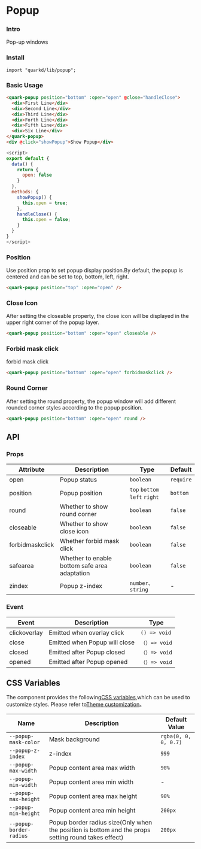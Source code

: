 # Popup

### Intro

Pop-up windows

### Install

```tsx
import "quarkd/lib/popup";
```

### Basic Usage

```html
<quark-popup position="bottom" :open="open" @close="handleClose">
  <div>First Line</div>
  <div>Second Line</div>
  <div>Third Line</div>
  <div>Forth Line</div>
  <div>Fifth Line</div>
  <div>Six Line</div>
</quark-popup>
<div @click="showPopup">Show Popup</div>
```

```js
<script>
export default {
  data() {
    return {
      open: false
    }
  },
  methods: {
    showPopup() {
      this.open = true;
    },
    handleClose() {
      this.open = false;
    }
  }
}
</script>
```

### Position

Use position prop to set popup display position.By default, the popup is centered and can be set to top, bottom, left, right.

```html
<quark-popup position="top" :open="open" />
```

### Close Icon

After setting the closeable property, the close icon will be displayed in the upper right corner of the popup layer.

```html
<quark-popup position="bottom" :open="open" closeable />
```

### Forbid mask click

forbid mask click

```html
<quark-popup position="bottom" :open="open" forbidmaskclick />
```

### Round Corner

After setting the round property, the popup window will add different rounded corner styles according to the popup position.

```html
<quark-popup position="bottom" :open="open" round />
```

## API

### Props

| Attribute       | Description                                   | Type                          | Default   |
| --------------- | --------------------------------------------- | ----------------------------- | --------- |
| open            | Popup status                                  | `boolean`                     | `require` |
| position        | Popup position                                | `top` `bottom` `left` `right` | `bottom`  |
| round           | Whether to show round corner                  | `boolean`                     | `false`   |
| closeable       | Whether to show close icon                    | `boolean `                    | `false`   |
| forbidmaskclick | Whether forbid mask click                     | `boolean`                     | `false`   |
| safearea        | Whether to enable bottom safe area adaptation | `boolean`                     | `false`   |
| zindex          | Popup z-index                                 | `number、string `             | -         |

### Event

| Event  | Description                  | Type          |
| ------ | ---------------------------- | ------------- |
| clickoverlay |Emitted when overlay click  | `() => void` |
| close | Emitted when Popup will close | `（）=> void` |
| closed | Emitted after Popup closed | `（）=> void` |
| opened | Emitted after Popup opened | `（）=> void` |

## CSS Variables

The component provides the following[CSS variables](https://developer.mozilla.org/zh-CN/docs/Web/CSS/Using_CSS_custom_properties),which can be used to customize styles. Please refer to[Theme customization](#/zh-CN/guide/theme)。

| Name                    | Description                                                                                         | Default Value        |
| ----------------------- | --------------------------------------------------------------------------------------------------- | -------------------- |
| `--popup-mask-color`    | Mask background                                                                                     | `rgba(0, 0, 0, 0.7)` |
| `--popup-z-index`       | z-index                                                                                             | `999`                |
| `--popup-max-width`     | Popup content area max width                                                                        | `90%`                |
| `--popup-min-width`     | Popup content area min width                                                                        | -                    |
| `--popup-max-height`    | Popup content area max height                                                                       | `90%`                |
| `--popup-min-height`    | Popup content area min height                                                                       | `200px`              |
| `--popup-border-radius` | Popup border radius size(Only when the position is bottom and the props setting round takes effect) | `200px`              |
